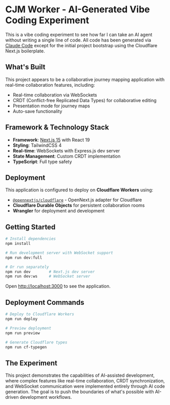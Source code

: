 # CJM Worker - AI-Generated Vibe Coding Experiment

This is a vibe coding experiment to see how far I can take an AI agent without writing a single line of code. All code has been generated via [Claude Code](https://claude.ai/code) except for the initial project bootstrap using the Cloudflare Next.js boilerplate.

## What's Built

This project appears to be a collaborative journey mapping application with real-time collaboration features, including:
- Real-time collaboration via WebSockets
- CRDT (Conflict-free Replicated Data Types) for collaborative editing
- Presentation mode for journey maps
- Auto-save functionality

## Framework & Technology Stack

- **Framework**: [Next.js 15](https://nextjs.org) with React 19
- **Styling**: TailwindCSS 4
- **Real-time**: WebSockets with Express.js dev server
- **State Management**: Custom CRDT implementation
- **TypeScript**: Full type safety

## Deployment

This application is configured to deploy on **Cloudflare Workers** using:
- [`@opennextjs/cloudflare`](https://github.com/opennextjs/opennextjs-cloudflare) - OpenNext.js adapter for Cloudflare
- **Cloudflare Durable Objects** for persistent collaboration rooms
- **Wrangler** for deployment and development

## Getting Started

```bash
# Install dependencies
npm install

# Run development server with WebSocket support
npm run dev:full

# Or run separately
npm run dev        # Next.js dev server
npm run dev:ws     # WebSocket server
```

Open [http://localhost:3000](http://localhost:3000) to see the application.

## Deployment Commands

```bash
# Deploy to Cloudflare Workers
npm run deploy

# Preview deployment
npm run preview

# Generate Cloudflare types
npm run cf-typegen
```

## The Experiment

This project demonstrates the capabilities of AI-assisted development, where complex features like real-time collaboration, CRDT synchronization, and WebSocket communication were implemented entirely through AI code generation. The goal is to push the boundaries of what's possible with AI-driven development workflows.